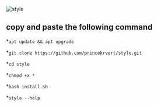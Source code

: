 
![style](https://github.com/user-attachments/assets/e16cb42f-4952-470b-a4c9-0ab758bf9366)
## copy and paste the following command 

*`apt update && apt upgrade`

*`git clone https://github.com/princekrvert/style.git`

*`cd style`

*`chmod +x *`

*`bash install.sh `

*`style --help`
